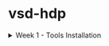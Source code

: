 # vsd-hdp
<details>
	<summary>Week 1 - Tools Installation </summary>

## Ubuntu 22.04.5 LTS installation in a VirtualBox Machine
<img alt="VBox" src="/images/OracleVBox-tamurae.png">

## Tools installation

### [Yosys](https://yosyshq.net/yosys/)
```
$ sudo apt update
$ sudo apt upgrade
$ sudo apt install build-essential clang bison flex \
    libreadline-dev gawk tcl-dev libffi-dev git \
    graphviz xdot pkg-config python3 libboost-system-dev \
    libboost-python-dev libboost-filesystem-dev zlib1g-dev
$ git clone https://github.com/YosysHQ/yosys.git
$ cd yosys
$ git submodule update --init
$ make config-gcc
$ make 
$ sudo make install
```
<img alt="Yosys" src="/images/yosys.png">

### [Icarus Verilog (iverilog)](https://github.com/steveicarus/iverilog?tab=readme-ov-file#the-icarus-verilog-compilation-system)
```
$ sudo apt install iverilog
```
<img alt="Yosys" src="/images/iverilog.png">

### [GTKWave](https://github.com/gtkwave/gtkwave?tab=readme-ov-file#gtkwave)
```
$ sudo apt install gtkwave
```
<img alt="Yosys" src="/images/GTKWave.png">

### [OpenSTA](https://github.com/The-OpenROAD-Project/OpenSTA?tab=readme-ov-file#static-timing-analysis)


</details>
